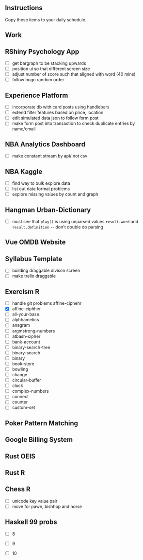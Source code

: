 ## Instructions

Copy these items to your daily schedule. 

## Work

## RShiny Psychology App
- [ ] get bargraph to be stacking upwards 
- [ ] position ui so that different screen size
- [ ] adjust number of score such that aligned with word (40 mins)
- [ ] follow hugo random order 

## Experience Platform 
- [ ] incorporate db with card posts using handlebars
- [ ] extend filter features based on price, location
- [ ] edit simulated data json to follow form post
- [ ] make form post into transaction to check duplicate entries by name/email

## NBA Analytics Dashboard 
- [ ] make constant stream by api/ not csv

## NBA Kaggle
- [ ] find way to bulk explore data 
- [ ] list out data format problems 
- [ ] explore missing values by count and graph 

## Hangman Urban-Dictionary
- [ ] must see that `play()` is using unparsed values `result.word` and `result.definition` -- don't double do parsing

## Vue OMDB Website

## Syllabus Template 
- [ ] building draggable divison screen 
- [ ] make trello draggable

## Exercism R
- [ ] handle git problems affine-ciphehr
- [x] affine-ciphher
- [ ] all-your-base
- [ ] alphhametics
- [ ] anagram
- [ ] argmstrong-numbers 
- [ ] atbash-cipher
- [ ] bank-account
- [ ] binary-search-tree
- [ ] binary-search
- [ ] binary
- [ ] book-store
- [ ] bowling 
- [ ] change
- [ ] circular-buffer
- [ ] clock
- [ ] complex-numbers
- [ ] connect
- [ ] counter
- [ ] custom-set

## Poker Pattern Matching 


## Google Billing System

## Rust OEIS

## Rust R

## Chess R
- [ ] unicode key value pair 
- [ ] move for pawn, bishhop and horse

## Haskell 99 probs
- [ ] 8
- [ ] 9
- [ ] 10


